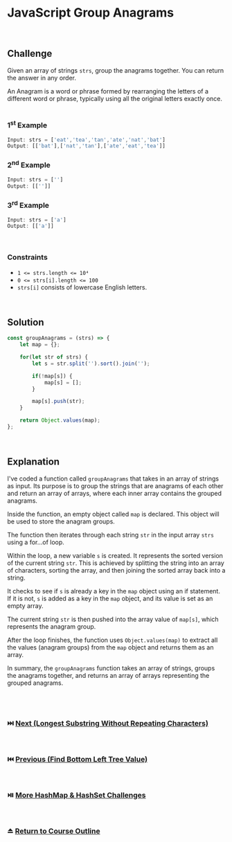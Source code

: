 # JavaScript Group Anagrams
<br/>

## Challenge
Given an array of strings `strs`, group the anagrams together. You can return the answer in any order.

An Anagram is a word or phrase formed by rearranging the letters of a different word or phrase, typically using all the original letters exactly once.
<br/>
<br/>

### 1<sup>st</sup> Example

```JavaScript
Input: strs = ['eat','tea','tan','ate','nat','bat']
Output: [['bat'],['nat','tan'],['ate','eat','tea']]
```

### 2<sup>nd</sup> Example

```JavaScript
Input: strs = ['']
Output: [['']]
```

### 3<sup>rd</sup> Example

```JavaScript
Input: strs = ['a']
Output: [['a']]
```

<br/>

### Constraints

- `1 <= strs.length <= 10⁴`
- `0 <= strs[i].length <= 100`
- `strs[i]` consists of lowercase English letters.

<br/>

## Solution

```JavaScript
const groupAnagrams = (strs) => {
    let map = {};

    for(let str of strs) {
        let s = str.split('').sort().join('');

        if(!map[s]) {
            map[s] = [];
        }

        map[s].push(str);
    }

    return Object.values(map);
};
```

<br/>

## Explanation

I've coded a function called `groupAnagrams` that takes in an array of strings as input. Its purpose is to group the strings that are anagrams of each other and return an array of arrays, where each inner array contains the grouped anagrams.
<br/>

Inside the function, an empty object called `map` is declared. This object will be used to store the anagram groups.
<br/>

The function then iterates through each string `str` in the input array `strs` using a for...of loop.
<br/>

Within the loop, a new variable `s` is created. It represents the sorted version of the current string `str`. This is achieved by splitting the string into an array of characters, sorting the array, and then joining the sorted array back into a string.
<br/>

It checks to see if `s` is already a key in the `map` object using an if statement. If it is not, `s` is added as a key in the `map` object, and its value is set as an empty array.
<br/>

The current string `str` is then pushed into the array value of `map[s]`, which represents the anagram group.
<br/>

After the loop finishes, the function uses `Object.values(map)` to extract all the values (anagram groups) from the `map` object and returns them as an array.
<br/>

In summary, the `groupAnagrams` function takes an array of strings, groups the anagrams together, and returns an array of arrays representing the grouped anagrams.
<br/>
<br/>
<br/>
<br/>

### :next_track_button: [Next (Longest Substring Without Repeating Characters)][Next]
<br/>

### :previous_track_button: [Previous (Find Bottom Left Tree Value)][Previous]
<br/>

### :play_or_pause_button: [More HashMap & HashSet Challenges][More]
<br/>

### :eject_button: [Return to Course Outline][Return]
<br/>

[Next]: https://github.com/Superklok/JavaScriptHashMapsAndSets/blob/main/Sorting/JavaScriptLongestSubstringWithoutRepeatingCharacters.md
[Previous]: https://github.com/Superklok/JavaScriptTrees/blob/main/JavaScriptFindBottomLeftTreeValue.md
[More]: https://github.com/Superklok/JavaScriptHashMapsAndSets
[Return]: https://github.com/Superklok/LearnJavaScript